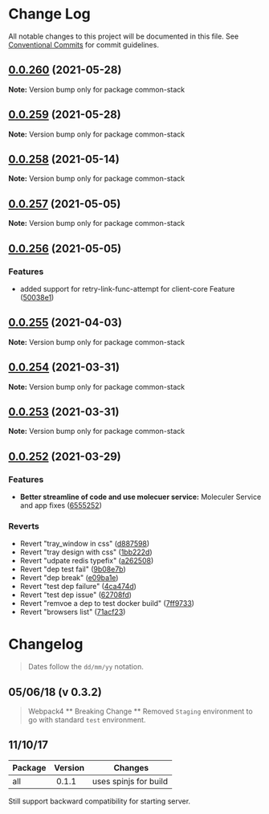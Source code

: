 # Change Log

All notable changes to this project will be documented in this file.
See [Conventional Commits](https://conventionalcommits.org) for commit guidelines.

## [0.0.260](https://github.com/cdmbase/fullstack-pro/compare/v0.0.259...v0.0.260) (2021-05-28)

**Note:** Version bump only for package common-stack





## [0.0.259](https://github.com/cdmbase/fullstack-pro/compare/v0.0.258...v0.0.259) (2021-05-28)

**Note:** Version bump only for package common-stack





## [0.0.258](https://github.com/cdmbase/fullstack-pro/compare/v0.0.257...v0.0.258) (2021-05-14)

**Note:** Version bump only for package common-stack





## [0.0.257](https://github.com/cdmbase/fullstack-pro/compare/v0.0.256...v0.0.257) (2021-05-05)

**Note:** Version bump only for package common-stack





## [0.0.256](https://github.com/cdmbase/fullstack-pro/compare/v0.0.255...v0.0.256) (2021-05-05)


### Features

* added support for retry-link-func-attempt for client-core Feature ([50038e1](https://github.com/cdmbase/fullstack-pro/commit/50038e1aa99b86fa6364e20480dbea20a217d2a1))





## [0.0.255](https://github.com/cdmbase/fullstack-pro/compare/v0.0.254...v0.0.255) (2021-04-03)

**Note:** Version bump only for package common-stack





## [0.0.254](https://github.com/cdmbase/fullstack-pro/compare/v0.0.253...v0.0.254) (2021-03-31)

**Note:** Version bump only for package common-stack





## [0.0.253](https://github.com/cdmbase/fullstack-pro/compare/v0.0.252...v0.0.253) (2021-03-31)

**Note:** Version bump only for package common-stack





## [0.0.252](https://github.com/cdmbase/fullstack-pro/compare/v0.0.251...v0.0.252) (2021-03-29)


### Features

* **Better streamline of code and use molecuer service:** Moleculer Service and app fixes ([6555252](https://github.com/cdmbase/fullstack-pro/commit/6555252275514c7e72598e03ff0775cb5d9fa04e))


### Reverts

* Revert "tray_window  in css" ([d887598](https://github.com/cdmbase/fullstack-pro/commit/d8875981939d40b893b8cfe3f62f11ea73bf999e))
* Revert "tray design with css" ([1bb222d](https://github.com/cdmbase/fullstack-pro/commit/1bb222dd4fbb11a6769e584c34987861e120a645))
* Revert "udpate redis typefix" ([a262508](https://github.com/cdmbase/fullstack-pro/commit/a262508a6fc45236ffd14622fc23dd689698c435))
* Revert "dep test fail" ([9b08e7b](https://github.com/cdmbase/fullstack-pro/commit/9b08e7b23c77be0e5948e1aaee1727440e23d91c))
* Revert "dep break" ([e09ba1e](https://github.com/cdmbase/fullstack-pro/commit/e09ba1e1738f091c7071c807abeeb5f30978a271))
* Revert "test dep failure" ([4ca474d](https://github.com/cdmbase/fullstack-pro/commit/4ca474dda8ffa7f2bc999a0dc1f391d3343d3761))
* Revert "test dep issue" ([62708fd](https://github.com/cdmbase/fullstack-pro/commit/62708fd86327a610e7879365a8a04514063268d8))
* Revert "remvoe a dep to test docker build" ([7ff9733](https://github.com/cdmbase/fullstack-pro/commit/7ff9733275e88bd78562ed3612369ae598f52a3d))
* Revert "browsers list" ([71acf23](https://github.com/cdmbase/fullstack-pro/commit/71acf23818f49ad86cc017588ad5a73477f767e8))





# Changelog


> Dates follow the `dd/mm/yy` notation.
## 05/06/18 (v 0.3.2)
> Webpack4
** Breaking Change ** 
Removed `Staging` environment to go with standard `test` environment. 



## 11/10/17
| Package | Version | Changes |
| ---- | --- | --- |
| all | 0.1.1 | uses spinjs for build |

Still support backward compatibility for starting server.
